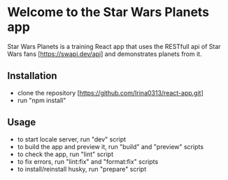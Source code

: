 # Welcome to the Star Wars Planets app

Star Wars Planets is a training React app that uses the RESTfull api of Star Wars fans [https://swapi.dev/api] and demonstrates planets from it.

## Installation

- сlone the repository [https://github.com/Irina0313/react-app.git]
- run "npm install"

## Usage

- to start locale server, run "dev" script
- to build the app and preview it, run "build" and "preview" scripts
- to check the app, run "lint" script
- to fix errors, run "lint:fix" and "format:fix" scripts
- to install/reinstall husky, run "prepare" script
